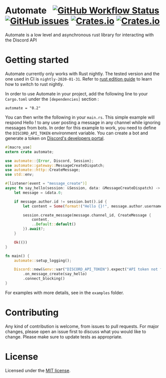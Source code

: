 # Automate &nbsp; [![GitHub Workflow Status](https://img.shields.io/github/workflow/status/mbenoukaiss/automate/Checks?style=for-the-badge)](https://github.com/mbenoukaiss/automate/actions) [![GitHub issues](https://img.shields.io/github/issues/mbenoukaiss/automate?style=for-the-badge)](https://github.com/mbenoukaiss/automate/issues) [![Crates.io](https://img.shields.io/crates/v/automate?style=for-the-badge)](https://crates.io/crates/automate) [![Crates.io](https://img.shields.io/crates/l/automate?style=for-the-badge)](https://github.com/mbenoukaiss/automate/blob/master/LICENSE)
Automate is a low level and asynchronous rust library for interacting with the Discord API

# Getting started
Automate currently only works with Rust nightly. The tested version and the one used in CI is
`nightly-2020-01-31`. Refer to [rust edition guide](https://doc.rust-lang.org/edition-guide/rust-2018/rustup-for-managing-rust-versions.html)
to learn how to switch to rust nightly.

In order to use Automate in your project, add the following line to your `Cargo.toml` under the `[dependencies]` section :
```
automate = "0.2"
```

You can then write the following in your `main.rs`. This simple example will respond Hello <name of the user>! to any
user posting a message in any channel while ignoring messages from bots.
In order for this example to work, you need to define the `DISCORD_API_TOKEN` environment variable. You can create a
bot and generate a token on [Discord's developers portal](https://discordapp.com/developers/applications/).

```rust
#[macro_use]
extern crate automate;

use automate::{Error, Discord, Session};
use automate::gateway::MessageCreateDispatch;
use automate::http::CreateMessage;
use std::env;

#[listener(event = "message_create")]
async fn say_hello(session: &Session, data: &MessageCreateDispatch) -> Result<(), Error> {
    let message = &data.0;

    if message.author.id != session.bot().id {
        let content = Some(format!("Hello {}!", message.author.username));

        session.create_message(message.channel_id, CreateMessage {
            content,
            ..Default::default()
        }).await?;
    }

    Ok(())
}

fn main() {
    automate::setup_logging();

    Discord::new(&env::var("DISCORD_API_TOKEN").expect("API token not found"))
        .on_message_create(say_hello)
        .connect_blocking()
}
```

For examples with more details, see in the `examples` folder.

# Contributing
Any kind of contribution is welcome, from issues to pull requests. For major changes, please open an issue first to discuss what you would like to change.
Please make sure to update tests as appropriate.

# License
Licensed under the [MIT license](LICENSE).